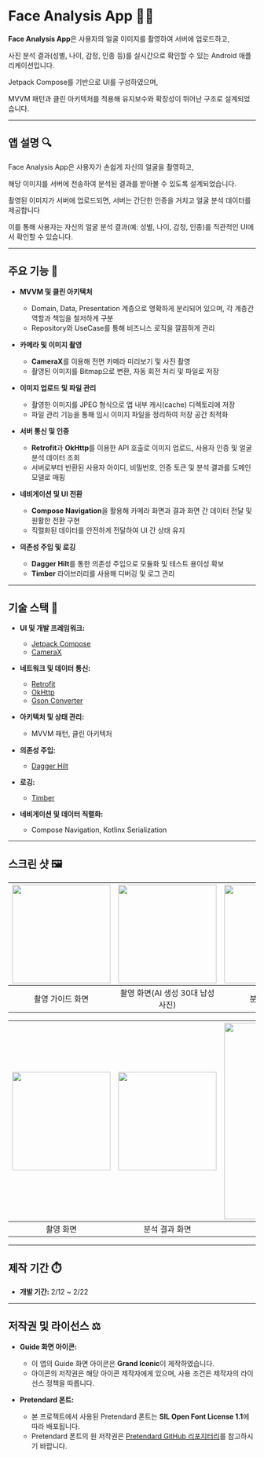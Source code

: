 # Face Analysis App 📸✨

**Face Analysis App**은 사용자의 얼굴 이미지를 촬영하여 서버에 업로드하고,

사진 분석 결과(성별, 나이, 감정, 인종 등)를 실시간으로 확인할 수 있는 Android 애플리케이션입니다.

Jetpack Compose를 기반으로 UI를 구성하였으며,

MVVM 패턴과 클린 아키텍처를 적용해 유지보수와 확장성이 뛰어난 구조로 설계되었습니다.

---

## 앱 설명 🔍

Face Analysis App은 사용자가 손쉽게 자신의 얼굴을 촬영하고,

해당 이미지를 서버에 전송하여 분석된 결과를 받아볼 수 있도록 설계되었습니다.

촬영된 이미지가 서버에 업로드되면, 서버는 간단한 인증을 거치고 얼굴 분석 데이터를 제공합니다

이를 통해 사용자는 자신의 얼굴 분석 결과(예: 성별, 나이, 감정, 인종)를 직관적인 UI에서 확인할 수 있습니다.

---

## 주요 기능 🚀

- **MVVM 및 클린 아키텍처**
  - Domain, Data, Presentation 계층으로 명확하게 분리되어 있으며, 각 계층간 역할과 책임을 철저하게 구분
  - Repository와 UseCase를 통해 비즈니스 로직을 깔끔하게 관리

- **카메라 및 이미지 촬영**
  - **CameraX**를 이용해 전면 카메라 미리보기 및 사진 촬영
  - 촬영된 이미지를 Bitmap으로 변환, 자동 회전 처리 및 파일로 저장

- **이미지 업로드 및 파일 관리**
  - 촬영한 이미지를 JPEG 형식으로 앱 내부 캐시(cache) 디렉토리에 저장
  - 파일 관리 기능을 통해 임시 이미지 파일을 정리하여 저장 공간 최적화

- **서버 통신 및 인증**
  - **Retrofit**과 **OkHttp**를 이용한 API 호출로 이미지 업로드, 사용자 인증 및 얼굴 분석 데이터 조회
  - 서버로부터 반환된 사용자 아이디, 비밀번호, 인증 토큰 및 분석 결과를 도메인 모델로 매핑

- **네비게이션 및 UI 전환**
  - **Compose Navigation**을 활용해 카메라 화면과 결과 화면 간 데이터 전달 및 원활한 전환 구현
  - 직렬화된 데이터를 안전하게 전달하여 UI 간 상태 유지

- **의존성 주입 및 로깅**
  - **Dagger Hilt**를 통한 의존성 주입으로 모듈화 및 테스트 용이성 확보
  - **Timber** 라이브러리를 사용해 디버깅 및 로그 관리

---

## 기술 스택 🧰

- **UI 및 개발 프레임워크:**  
  - [Jetpack Compose](https://developer.android.com/jetpack/compose)  
  - [CameraX](https://developer.android.com/training/camerax)

- **네트워크 및 데이터 통신:**  
  - [Retrofit](https://square.github.io/retrofit/)  
  - [OkHttp](https://square.github.io/okhttp/)  
  - [Gson Converter](https://github.com/square/retrofit/tree/master/retrofit-converters/gson)

- **아키텍처 및 상태 관리:**  
  - MVVM 패턴, 클린 아키텍처  

- **의존성 주입:**  
  - [Dagger Hilt](https://dagger.dev/hilt/)

- **로깅:**  
  - [Timber](https://github.com/JakeWharton/timber)

- **네비게이션 및 데이터 직렬화:**  
  - Compose Navigation, Kotlinx Serialization

---

## 스크린 샷 🖼️

| <img src="https://github.com/user-attachments/assets/370e55ce-7825-4d7b-a611-5e7ae310e6f5" width="200">   | <img src="https://github.com/user-attachments/assets/52dcf7b2-cf6a-414b-abe7-aaf4db5199b6" width="200"> | <img src="https://github.com/user-attachments/assets/79b41446-5228-4f72-84e4-bf422c9412e6" width="200"> |  
| :----------------------------------------------:  | :----------------------------------------------: | :----------------------------------------------: |  
|                 촬영 가이드 화면                  |         촬영 화면(AI 생성 30대 남성 사진)         |                  분석 결과 화면                   |  


| <img src="https://github.com/user-attachments/assets/a4f592b9-a936-4934-bb75-e2a1d892a151" width="200">   | <img src="https://github.com/user-attachments/assets/07449ec3-6169-4965-a5a7-a2c4e0363cfd" width="200"> | <img src="https://github.com/user-attachments/assets/e9944b3e-610c-475c-8454-9af2a53861fb" width="400"> |  
| :----------------------------------------------:  | :----------------------------------------------: | :----------------------------------------------: |  
|                   촬영 화면                       |                   분석 결과 화면                  |       사진 출처: GPT에서 DALL·E 3 모델           |  

---

## 제작 기간 ⏱️

- **개발 기간:** 2/12 ~ 2/22

---

## 저작권 및 라이선스 ⚖️

- **Guide 화면 아이콘:**  
  - 이 앱의 Guide 화면 아이콘은 **Grand Iconic**이 제작하였습니다.  
  - 아이콘의 저작권은 해당 아이콘 제작자에게 있으며, 사용 조건은 제작자의 라이선스 정책을 따릅니다.

- **Pretendard 폰트:**  
  - 본 프로젝트에서 사용된 Pretendard 폰트는 **SIL Open Font License 1.1**에 따라 배포됩니다.  
  - Pretendard 폰트의 원 저작권은 [Pretendard GitHub 리포지터리](https://github.com/orioncactus/pretendard)를 참고하시기 바랍니다.



